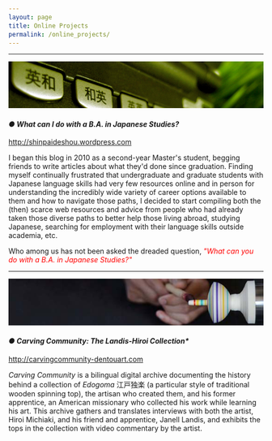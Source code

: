 ```yaml
---
layout: page
title: Online Projects
permalink: /online_projects/
---
```


******************************

<img src="/images/shinpaideshou.jpg">
<p>
<h4><em>● What can I do with a B.A. in Japanese Studies?</em></h4>
<p class="indent"><a href="http://shinpaideshou.wordpress.com">http://shinpaideshou.wordpress.com</a><p>

<p class="indent">I began this blog in 2010 as a second-year Master's student, begging friends to write articles about what they'd done since graduation. Finding myself continually frustrated that undergraduate and graduate students with Japanese language skills had very few resources online and in person for understanding the incredibly wide variety of career options available to them and how to navigate those paths, I decided to start compiling both the (then) scarce web resources and advice from people who had already taken those diverse paths to better help those living abroad, studying Japanese, searching for employment with their language skills outside academia, etc.</p>
<p class="indent">Who among us has not been asked the dreaded question, <em><font color="red">"What can you do with a B.A. in Japanese Studies?"</font></em></p>
<p></p>
<hr>
<img src="/images/carvingcommunity.jpg">
<p>
<h4><em>● Carving Community: The Landis-Hiroi Collection*</em></h4>
<p class="indent"><a href="http://carvingcommunity-dentouart.com">http://carvingcommunity-dentouart.com</a></p>

<p class="indent"><em>Carving Community</em> is a bilingual digital archive documenting the history behind a collection of <em>Edogoma</em> 江戸独楽 (a particular style of traditional wooden spinning top), the artisan who created them, and his former apprentice, an American missionary who collected his work while learning his art. This archive gathers and translates interviews with both the artist, Hiroi Michiaki, and his friend and apprentice, Janell Landis, and exhibits the tops in the collection with video commentary by the artist.</p>
